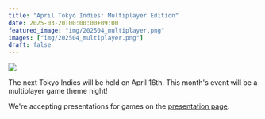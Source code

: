 ```yaml
---
title: "April Tokyo Indies: Multiplayer Edition"
date: 2025-03-20T00:00:00+09:00
featured_image: "img/202504_multiplayer.png"
images: ["img/202504_multiplayer.png"]
draft: false
---
```


![](/img/202504_multiplayer.png)

The next Tokyo Indies will be held on April 16th. This month's event will be a multiplayer game theme night!

We're accepting presentations for games on the [presentation page](/en/present).

